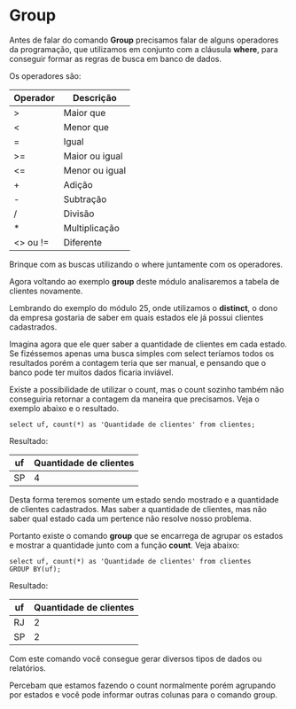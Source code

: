 # Group

Antes de falar do comando **Group** precisamos falar de alguns operadores da programação, que utilizamos em conjunto com a cláusula **where**, para conseguir formar as regras de busca em banco de dados.

Os operadores são:

| Operador | Descrição       |
|----------|-----------------|
| >        | Maior que       |
| <        | Menor que       |
| =        | Igual           |
| >=       | Maior ou igual  |
| <=       | Menor ou igual  |
| +        | Adição          |
| -        | Subtração       |
| /        | Divisão         |
| *        | Multiplicação   |
| <> ou != | Diferente       |

Brinque com as buscas utilizando o where juntamente com os operadores.

Agora voltando ao exemplo **group** deste módulo analisaremos a tabela de clientes novamente.

Lembrando do exemplo do módulo 25, onde utilizamos o **distinct**, o dono da empresa gostaria de saber em quais estados ele já possui clientes cadastrados.

Imagina agora que ele quer saber a quantidade de clientes em cada estado. Se fizéssemos apenas uma busca simples com select teríamos todos os resultados porém a contagem teria que ser manual, e pensando que o banco pode ter muitos dados ficaria inviável.

Existe a possibilidade de utilizar o count, mas o count sozinho também não conseguiria retornar a contagem da maneira que precisamos. Veja o exemplo abaixo e o resultado.

```
select uf, count(*) as 'Quantidade de clientes' from clientes;
```

Resultado:

| uf | Quantidade de clientes |
|----|------------------------|
| SP | 4                      |

Desta forma teremos somente um estado sendo mostrado e a quantidade de clientes cadastrados. Mas saber a quantidade de clientes, mas não saber qual estado cada um pertence não resolve nosso problema.

Portanto existe o comando **group** que se encarrega de agrupar os estados e mostrar a quantidade junto com a função **count**. Veja abaixo:

```
select uf, count(*) as 'Quantidade de clientes' from clientes
GROUP BY(uf);
```

Resultado:

| uf | Quantidade de clientes |
|----|------------------------|
| RJ | 2                      |
| SP | 2                      |

Com este comando você consegue gerar diversos tipos de dados ou relatórios.

Percebam que estamos fazendo o count normalmente porém agrupando por estados e você pode informar outras colunas para o comando group.
